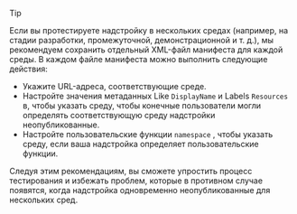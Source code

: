 > [!TIP]
> Если вы протестируете надстройку в нескольких средах (например, на стадии разработки, промежуточной, демонстрационной и т. д.), мы рекомендуем сохранить отдельный XML-файл манифеста для каждой среды. В каждом файле манифеста можно выполнить следующие действия:
> - Укажите URL-адреса, соответствующие среде.
> - Настройте значения метаданных Like `DisplayName` и Labels `Resources` в, чтобы указать среду, чтобы конечные пользователи могли определять соответствующую среду надстройки неопубликованные. 
> - Настройте пользовательские функции `namespace` , чтобы указать среду, если ваша надстройка определяет пользовательские функции.
> 
> Следуя этим рекомендациям, вы сможете упростить процесс тестирования и избежать проблем, которые в противном случае появятся, когда надстройка одновременно неопубликованные для нескольких сред.